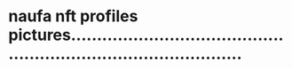 # naufa nft profiles pictures......................................................................................
